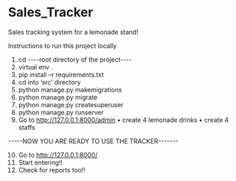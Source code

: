 # Sales_Tracker
Sales tracking system for a lemonade stand!

Instructions to run this project locally

1. cd ----root directory of the project----
2. virtual env .
3. pip install –r requirements.txt
4. cd into ‘src’ directory
5. python manage.py makemigrations
6. python manage.py migrate
7. python manage.py createsuperuser
8. python manage.py runserver
9. Go to http://127.0.0.1:8000/admin
   • create 4 lemonade drinks
   • create 4 staffs
   
-----NOW YOU ARE READY TO USE THE TRACKER-------

10. Go to http://127.0.0.1:8000/
11. Start entering!!
12. Check for reports too!!
